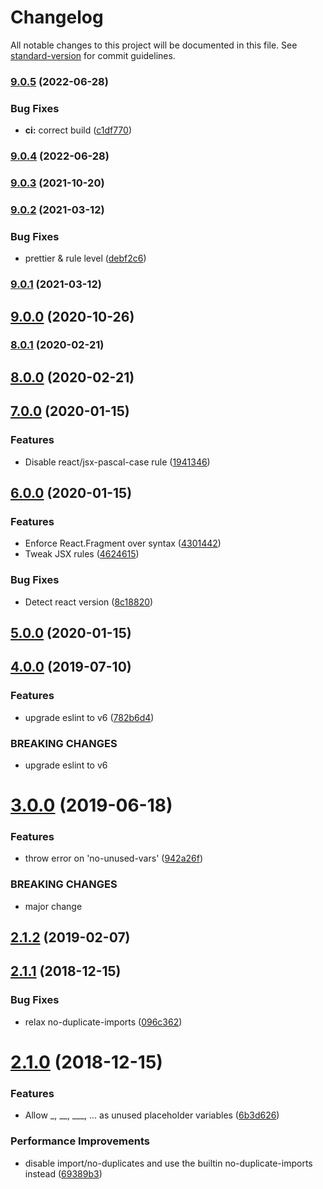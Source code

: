 # Changelog

All notable changes to this project will be documented in this file. See [standard-version](https://github.com/conventional-changelog/standard-version) for commit guidelines.

### [9.0.5](https://github.com/whatever-company/eslint-config-elium/compare/v9.0.4...v9.0.5) (2022-06-28)


### Bug Fixes

* **ci:** correct build ([c1df770](https://github.com/whatever-company/eslint-config-elium/commit/c1df770585b6df1e6ea782739503a907b4f28d8b))

### [9.0.4](https://github.com/whatever-company/eslint-config-elium/compare/v9.0.3...v9.0.4) (2022-06-28)

### [9.0.3](https://github.com/whatever-company/eslint-config-elium/compare/v9.0.2...v9.0.3) (2021-10-20)

### [9.0.2](https://github.com/whatever-company/eslint-config-elium/compare/v9.0.1...v9.0.2) (2021-03-12)


### Bug Fixes

* prettier & rule level ([debf2c6](https://github.com/whatever-company/eslint-config-elium/commit/debf2c60222e3fbcd8da1f64059d8742e2da90fb))

### [9.0.1](https://github.com/whatever-company/eslint-config-elium/compare/v9.0.0...v9.0.1) (2021-03-12)

## [9.0.0](https://github.com/whatever-company/eslint-config-elium/compare/v8.0.1...v9.0.0) (2020-10-26)

### [8.0.1](https://github.com/whatever-company/eslint-config-elium/compare/v8.0.0...v8.0.1) (2020-02-21)



## [8.0.0](https://github.com/whatever-company/eslint-config-elium/compare/v7.0.0...v8.0.0) (2020-02-21)



## [7.0.0](https://gitlab.com/elium/product/eslint-config-elium/compare/v6.0.0...v7.0.0) (2020-01-15)


### Features

* Disable react/jsx-pascal-case rule ([1941346](https://gitlab.com/elium/product/eslint-config-elium/commit/194134668cdece394de2e1fefb4e924afbdb7016))

## [6.0.0](https://gitlab.com/elium/product/eslint-config-elium/compare/v5.0.0...v6.0.0) (2020-01-15)


### Features

* Enforce React.Fragment over syntax ([4301442](https://gitlab.com/elium/product/eslint-config-elium/commit/430144292e5fccf256135d99ba67b737d8a51829))
* Tweak JSX rules ([4624615](https://gitlab.com/elium/product/eslint-config-elium/commit/46246157d415438d65040a99e5570df1958aa27c))


### Bug Fixes

* Detect react version ([8c18820](https://gitlab.com/elium/product/eslint-config-elium/commit/8c1882010780453bdd70dbfb4ea4fa7972083725))

## [5.0.0](https://gitlab.com/elium/product/eslint-config-elium/compare/v4.0.0...v5.0.0) (2020-01-15)

## [4.0.0](https://gitlab.com/elium/product/eslint-config-elium/compare/v3.0.0...v4.0.0) (2019-07-10)


### Features

* upgrade eslint to v6 ([782b6d4](https://gitlab.com/elium/product/eslint-config-elium/commit/782b6d4))


### BREAKING CHANGES

* upgrade eslint to v6



# [3.0.0](https://gitlab.com/elium/product/eslint-config-elium/compare/v2.2.1...v3.0.0) (2019-06-18)


### Features

* throw error on 'no-unused-vars' ([942a26f](https://gitlab.com/elium/product/eslint-config-elium/commit/942a26f))


### BREAKING CHANGES

* major change



<a name="2.1.2"></a>
## [2.1.2](https://gitlab.com/elium/product/eslint-config-elium/compare/v2.1.1...v2.1.2) (2019-02-07)



<a name="2.1.1"></a>
## [2.1.1](https://gitlab.com/elium/product/eslint-config-elium/compare/v2.1.0...v2.1.1) (2018-12-15)


### Bug Fixes

* relax no-duplicate-imports ([096c362](https://gitlab.com/elium/product/eslint-config-elium/commit/096c362))



<a name="2.1.0"></a>
# [2.1.0](https://gitlab.com/elium/product/eslint-config-elium/compare/v2.0.2...v2.1.0) (2018-12-15)


### Features

* Allow _, __, ___, ... as unused placeholder variables ([6b3d626](https://gitlab.com/elium/product/eslint-config-elium/commit/6b3d626))


### Performance Improvements

* disable import/no-duplicates and use the builtin no-duplicate-imports instead ([69389b3](https://gitlab.com/elium/product/eslint-config-elium/commit/69389b3))
